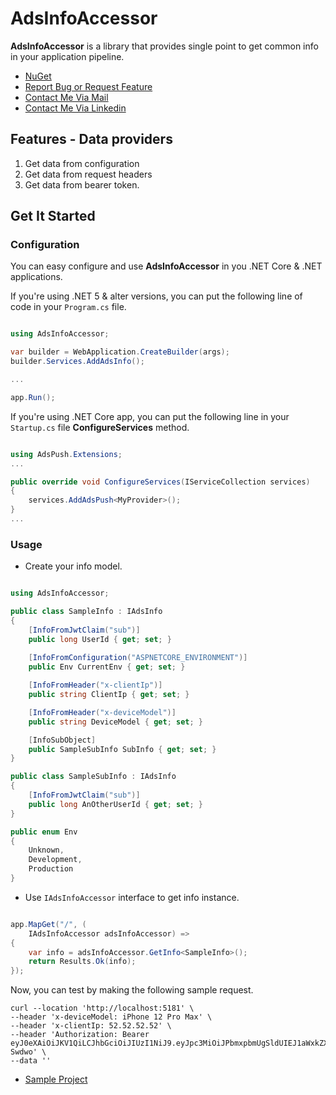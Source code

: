 # AdsInfoAccessor

**AdsInfoAccessor** is a library that provides single point to get common info in your application pipeline.

- [NuGet](https://www.nuget.org/packages/AdsInfoAccessor)
- [Report Bug or Request Feature](https://github.com/adessoTurkey-dotNET/AdsInfoAccessor/issues)
- [Contact Me Via Mail](mailto:mail@anildursunsenel.com?subject=AdsInfoAccessor)
- [Contact Me Via Linkedin](https://www.linkedin.com/in/anıl-dursun-şenel)

## Features - Data providers
1. Get data from configuration
2. Get data from request headers
3. Get data from bearer token.


## Get It Started

### Configuration
You can easy configure and use **AdsInfoAccessor** in you .NET Core & .NET applications.

If you're using .NET 5 & alter versions, you can put the following line of code in your `Program.cs` file.



````csharp

using AdsInfoAccessor;

var builder = WebApplication.CreateBuilder(args);
builder.Services.AddAdsInfo();

...

app.Run();
````

If you're using .NET Core app, you can put the following line in your` Startup.cs` file **ConfigureServices** method.

````csharp

using AdsPush.Extensions;
...

public override void ConfigureServices(IServiceCollection services)
{
    services.AddAdsPush<MyProvider>();
}  
...    

````

### Usage

- Create your info model.


````csharp

using AdsInfoAccessor;

public class SampleInfo : IAdsInfo
{
    [InfoFromJwtClaim("sub")]
    public long UserId { get; set; }
    
    [InfoFromConfiguration("ASPNETCORE_ENVIRONMENT")]
    public Env CurrentEnv { get; set; }

    [InfoFromHeader("x-clientIp")]
    public string ClientIp { get; set; }

    [InfoFromHeader("x-deviceModel")]
    public string DeviceModel { get; set; }

    [InfoSubObject]
    public SampleSubInfo SubInfo { get; set; }
}

public class SampleSubInfo : IAdsInfo
{
    [InfoFromJwtClaim("sub")]
    public long AnOtherUserId { get; set; }
}

public enum Env
{
    Unknown,    
    Development,
    Production
}

````
- Use `IAdsInfoAccessor` interface to get info instance.

````csharp

app.MapGet("/", (
    IAdsInfoAccessor adsInfoAccessor) =>
{
    var info = adsInfoAccessor.GetInfo<SampleInfo>();
    return Results.Ok(info);
});

````

Now, you can test by making the following sample request.

````
curl --location 'http://localhost:5181' \
--header 'x-deviceModel: iPhone 12 Pro Max' \
--header 'x-clientIp: 52.52.52.52' \
--header 'Authorization: Bearer eyJ0eXAiOiJKV1QiLCJhbGciOiJIUzI1NiJ9.eyJpc3MiOiJPbmxpbmUgSldUIEJ1aWxkZXIiLCJpYXQiOjE2Nzg2MjU4MDksImV4cCI6MTcxMDE2MTgwOSwiYXVkIjoid3d3LmV4YW1wbGUuY29tIiwic3ViIjoiMTIxMjEiLCJHaXZlbk5hbWUiOiJKb2hubnkiLCJTdXJuYW1lIjoiUm9ja2V0IiwiRW1haWwiOiJqcm9ja2V0QGV4YW1wbGUuY29tIiwiUm9sZSI6WyJNYW5hZ2VyIiwiUHJvamVjdCBBZG1pbmlzdHJhdG9yIl19.Urn9phKqdztKf7QI7CmAjCpWB9pBjZchGFTTH-Swdwo' \
--data ''

````
- [Sample Project](https://github.com/adessoTurkey-dotNET/AdsInfoAccessor/tree/main/samples/AdsInfoAccessorSampleApi)

